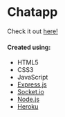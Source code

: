 # Chatapp

Check it out [here!](https://ibrdgchatapp.herokuapp.com/)

#### Created using:

-   HTML5
-   CSS3
-   JavaScript
-   [Express.js](https://expressjs.com/)
-   [Socket.io](https://socket.io/)
-   [Node.js](https://nodejs.org/en/)
-   [Heroku](https://id.heroku.com/)
